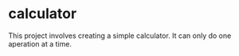 # calculator

This project involves creating a simple calculator.
 It can only do one aperation at a time.